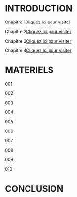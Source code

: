 # INTRODUCTION 
Chapitre 1<a href="https://www.example.com">Cliquez ici pour visiter</a>

Chapitre 2<a href="https://www.example.com">Cliquez ici pour visiter</a>

Chapitre 3<a href="https://www.example.com">Cliquez ici pour visiter</a>

Chapitre 4<a href="https://www.example.com">Cliquez ici pour visiter</a>

# MATERIELS

001

002

003

004

005

006

007

008

009

010

# CONCLUSION

